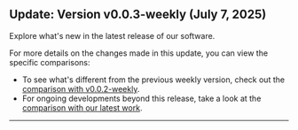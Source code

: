 ## Update: Version v0.0.3-weekly (July 7, 2025)

Explore what's new in the latest release of our software. 

For more details on the changes made in this update, you can view the specific comparisons:
- To see what's different from the previous weekly version, check out the [comparison with v0.0.2-weekly](https://github.com/getjavelin/javelin-python/compare/v0.0.2-weekly...v0.0.3-weekly).
- For ongoing developments beyond this release, take a look at the [comparison with our latest work](https://github.com/getjavelin/javelin-python/compare/v0.0.3-weekly...HEAD).

---


